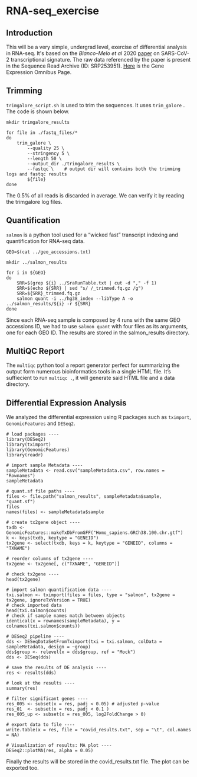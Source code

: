 # RNA-seq_exercise
## Introduction

This will be a very simple, undergrad level, exercise of differential analysis in RNA-seq. It's based on the *Blanco-Melo et al* 2020 [paper](www.biorxiv.org/content/10.1101/2020.03.24.004655v1.full) on SARS-CoV-2 transcriptional signature. The raw data referenced by the paper is present in the Sequence Read Archive (ID: SRP253951). [Here](https://www.ncbi.nlm.nih.gov/geo/query/acc.cgi?acc=GSE147507) is the Gene Expression Omnibus Page.

## Trimming

`trimgalore_script.sh` is used to trim the sequences. It uses `trim_galore` . The code is shown below.

```
mkdir trimgalore_results

for file in ./fastq_files/*
do 
    trim_galore \
        --quality 25 \
        --stringency 5 \
        --length 50 \
        --output_dir ./trimgalore_results \
        --fastqc \    # output dir will contains both the trimming logs and fastqc results
        ${file}
done
```

The 0.5% of all reads is discarded in average. We can verify it by reading the trimgalore log files.

## Quantification

`salmon` is a python tool used for a “wicked fast” transcript indexing and quantification for RNA-seq data.

```
GEO=$(cat ../geo_accessions.txt)

mkdir ../salmon_results

for i in ${GEO}
do
    SRR=$(grep ${i} ../SraRunTable.txt | cut -d "," -f 1)
    SRR=$(echo ${SRR} | sed "s/ /_trimmed.fq.gz /g")
    SRR=${SRR}_trimmed.fq.gz
    salmon quant -i ../hg38_index --libType A -o ../salmon_results/${i} -r ${SRR}
done
```

Since each RNA-seq sample is composed by 4 runs with the same GEO accessions ID, we had to use `salmon quant` with four files as its arguments, one for each GEO ID. The results are stored in the salmon_results directory.

## MultiQC Report

The `multiqc` python tool a report generator perfect for summarizing the output form numerous bioinformatics tools in a single HTML file. It’s suffiecient to run `multiqc .`, it will generate said HTML file and a data directory.

## Differential Expression Analysis

We analyzed the differential expression using R packages such as `tximport`, `GenomicFeatures` and `DESeq2`.

```
# load packages ----
library(DESeq2)
library(tximport)
library(GenomicFeatures)
library(readr)

# import sample Metadata ----
sampleMetadata <- read.csv("sampleMetadata.csv", row.names = "Rownames")
sampleMetadata

# quant.sf file paths ----
files <- file.path("salmon_results", sampleMetadata$sample, "quant.sf")
files
names(files) <- sampleMetadata$sample

# create tx2gene object ----
txdb <- GenomicFeatures::makeTxDbFromGFF("Homo_sapiens.GRCh38.100.chr.gtf")
k <- keys(txdb, keytype = "GENEID")
tx2gene <- select(txdb, keys = k, keytype = "GENEID", columns = "TXNAME")

# reorder columns of tx2gene ----
tx2gene <- tx2gene[, c("TXNAME", "GENEID")]

# check tx2gene ----
head(tx2gene)

# import salmon quantification data ----
txi.salmon <- tximport(files = files, type = "salmon", tx2gene = tx2gene, ignoreTxVersion = TRUE)
# check imported data
head(txi.salmon$counts)
# check if sample names match between objects
identical(x = rownames(sampleMetadata), y = colnames(txi.salmon$counts))

# DESeq2 pipeline ----
dds <- DESeqDataSetFromTximport(txi = txi.salmon, colData = sampleMetadata, design = ~group)
dds$group <- relevel(x = dds$group, ref = "Mock")
dds <- DESeq(dds)

# save the results of DE analysis ----
res <- results(dds)

# look at the results ----
summary(res)

# filter significant genes ----
res_005 <- subset(x = res, padj < 0.05) # adjusted p-value
res_01  <- subset(x = res, padj < 0.1 )
res_005_up <- subset(x = res_005, log2FoldChange > 0)

# export data to file ----
write.table(x = res, file = "covid_results.txt", sep = "\t", col.names = NA)

# Visualization of results: MA plot ----
DESeq2::plotMA(res, alpha = 0.05)
```

Finally the results will be stored in the covid_results.txt file. The plot can be exported too.
